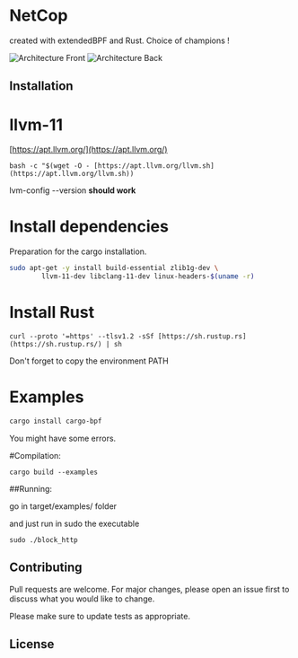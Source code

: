 # NetCop
created with extendedBPF and Rust.
Choice of champions !

![Architecture Front](https://image.noelshack.com/fichiers/2021/03/1/1610990015-architecture-bpf-min.png)
![Architecture Back](https://image.noelshack.com/fichiers/2021/03/1/1610990015-architecture-bpf-min.png)

## Installation

# llvm-11

[https://apt.llvm.org/](https://apt.llvm.org/)

`bash -c "$(wget -O - [https://apt.llvm.org/llvm.sh](https://apt.llvm.org/llvm.sh))`

lvm-config --version **should work**

# Install dependencies

Preparation for the cargo installation.

```bash
sudo apt-get -y install build-essential zlib1g-dev \
		llvm-11-dev libclang-11-dev linux-headers-$(uname -r)
```

# Install Rust

`curl --proto '=https' --tlsv1.2 -sSf [https://sh.rustup.rs](https://sh.rustup.rs/) | sh`

Don't forget to copy the environment PATH

# Examples

```bash
cargo install cargo-bpf
```

You might have some errors.

#Compilation:

`cargo build --examples`

##Running:

go in target/examples/ folder

and just run in sudo the executable

`sudo ./block_http`

## Contributing
Pull requests are welcome. For major changes, please open an issue first to discuss what you would like to change.

Please make sure to update tests as appropriate.

## License
